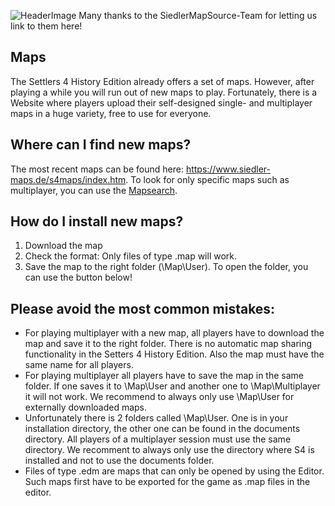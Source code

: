 ![HeaderImage](SiedlerMapSource.jpg)
Many thanks to the SiedlerMapSource-Team for letting us link to them here!

## Maps
The Settlers 4 History Edition already offers a set of maps. However, after playing a while you will run out of new maps to play.
Fortunately, there is a Website where players upload their self-designed single- and multiplayer maps in a huge variety, free to use for everyone.

## Where can I find new maps?
The most recent maps can be found here: https://www.siedler-maps.de/s4maps/index.htm.
To look for only specific maps such as multiplayer, you can use the [Mapsearch].

## How do I install new maps?
1. Download the map
2. Check the format: Only files of type .map will work.
3. Save the map to the right folder (\Map\User). To open the folder, you can use the button below!

## Please avoid the most common mistakes:
* For playing multiplayer with a new map, all players have to download the map and save it to the right folder. There is no automatic map sharing functionality in the Setters 4 History Edition. Also the map must have the same name for all players.
* For playing multiplayer all players have to save the map in the same folder. If one saves it to \Map\User and another one to \Map\Multiplayer it will not work. We recommend to always only use \Map\User for externally downloaded maps.
* Unfortunately there is 2 folders called \Map\User. One is in your installation directory, the other one can be found in the documents directory. All players of a multiplayer session must use the same directory. We recomment to always only use the directory where S4 is installed and not to use the documents folder.
* Files of type .edm are maps that can only be opened by using the Editor. Such maps first have to be exported for the game as .map files in the editor.

[Mapsearch]: https://www.siedler-maps.de/s4maps/search.htm

